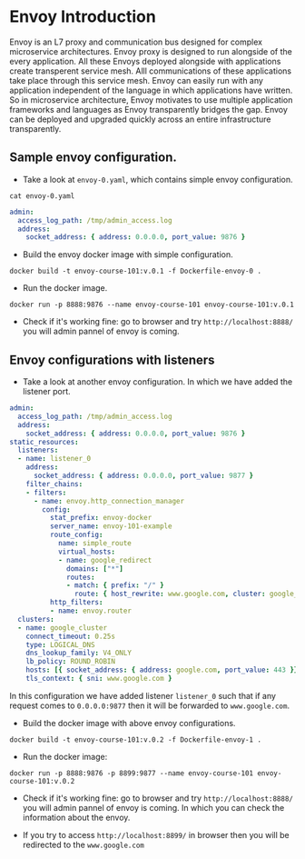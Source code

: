 # Envoy Introduction
Envoy is an L7 proxy and communication bus designed for complex microservice architectures. Envoy proxy is designed to run alongside of the every application. All these Envoys deployed alongside with applications create transperent service mesh. Alll communications of these applications take place through this service mesh.  Envoy can easily run with any application independent of the language in which applications have written. So in microservice architecture, Envoy motivates to use multiple application frameworks and languages as Envoy transparently bridges the gap.  Envoy can be deployed and upgraded quickly across an entire infrastructure transparently.

## Sample envoy configuration.

- Take a look at `envoy-0.yaml`, which contains simple envoy configuration.

```command
cat envoy-0.yaml
```
```yaml
admin:
  access_log_path: /tmp/admin_access.log
  address:
    socket_address: { address: 0.0.0.0, port_value: 9876 }
```

- Build the envoy docker image with simple configuration.

```command
docker build -t envoy-course-101:v.0.1 -f Dockerfile-envoy-0 .
```

- Run the docker image.
```command
docker run -p 8888:9876 --name envoy-course-101 envoy-course-101:v.0.1
```

- Check if it's working fine: go to browser and try `http://localhost:8888/` you will admin pannel of envoy is coming.

## Envoy configurations with listeners

- Take a look at another envoy configuration. In which we have added the listener port.

```yaml
admin:
  access_log_path: /tmp/admin_access.log
  address:
    socket_address: { address: 0.0.0.0, port_value: 9876 }
static_resources:
  listeners:
  - name: listener_0
    address:
      socket_address: { address: 0.0.0.0, port_value: 9877 }
    filter_chains:
    - filters:
      - name: envoy.http_connection_manager
        config:
          stat_prefix: envoy-docker
          server_name: envoy-101-example
          route_config:
            name: simple_route
            virtual_hosts:
            - name: google_redirect
              domains: ["*"]
              routes:
              - match: { prefix: "/" }
                route: { host_rewrite: www.google.com, cluster: google_cluster}
          http_filters:
          - name: envoy.router
  clusters:
  - name: google_cluster
    connect_timeout: 0.25s
    type: LOGICAL_DNS
    dns_lookup_family: V4_ONLY
    lb_policy: ROUND_ROBIN
    hosts: [{ socket_address: { address: google.com, port_value: 443 }}]
    tls_context: { sni: www.google.com }
```
In this configuration we have added listener `listener_0` such that if any request comes to `0.0.0.0:9877` then it will be forwarded to `www.google.com`.

- Build the docker image with above envoy configurations.

```command
docker build -t envoy-course-101:v.0.2 -f Dockerfile-envoy-1 .
```

- Run the docker image:

```command
docker run -p 8888:9876 -p 8899:9877 --name envoy-course-101 envoy-course-101:v.0.2
```

- Check if it's working fine: go to browser and try `http://localhost:8888/` you will admin pannel of envoy is coming. In which you can check the information about the envoy. 

- If you try to access `http://localhost:8899/` in browser then you will be redirected to the `www.google.com`



